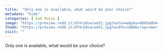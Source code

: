 ```yaml
---
title:  "Only one is available, what would be your choice?"
metadate: "hide"
categories: [ God Pussy ]
image: "https://preview.redd.it/df4rp0sarwo51.jpg?auto=webp&s=0065e0b448e71cce713464712355f96a36c218e3"
thumb: "https://preview.redd.it/df4rp0sarwo51.jpg?width=1080&crop=smart&auto=webp&s=b214517d4830b8be1a077c461c4bf0538bb66a36"
visit: ""
---
```

Only one is available, what would be your choice?
